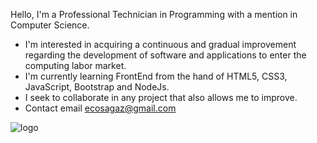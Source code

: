 Hello, I'm a Professional Technician in Programming with a mention in Computer Science.
- I'm interested in acquiring a continuous and gradual improvement regarding the development of software and applications to enter the computing labor market.
- I'm currently learning FrontEnd from the hand of HTML5, CSS3, JavaScript, Bootstrap and NodeJs.
- I seek to collaborate in any project that also allows me to improve.
- Contact email ecosagaz@gmail.com

![logo](https://user-images.githubusercontent.com/112631908/187924055-7e4bc63c-e0b0-4d18-a527-b195a218ac6d.png)

<!---
EcoSagaz/EcoSagaz is a ✨ special ✨ repository because its `README.md` (this file) appears on your GitHub profile.
You can click the Preview link to take a look at your changes.
--->
